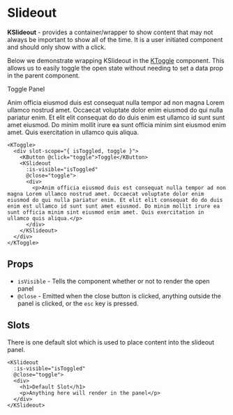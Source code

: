 # Slideout

**KSlideout** - provides a container/wrapper to show content that may not always be important to show all of the time. It is a user initiated component and should only show with a click.

Below we demonstrate wrapping KSlideout in the [KToggle](/components/renderless/ktoggle.html) component. This allows us to easily toggle the open state without needing to set a data prop in the parent component.

<KToggle>
  <div slot-scope="{ isToggled, toggle }">
    <KButton @click="toggle">Toggle Panel</KButton>
    <KSlideout 
      :is-visible="isToggled"
      @close="toggle">
      <div>
        <p>Anim officia eiusmod duis est consequat nulla tempor ad non magna Lorem ullamco nostrud amet. Occaecat voluptate dolor enim eiusmod do qui nulla pariatur enim. Et elit elit consequat do do duis enim est ullamco id sunt sunt amet eiusmod. Do minim mollit irure ea sunt officia minim sint eiusmod enim amet. Quis exercitation in ullamco quis aliqua.</p>
      </div>
    </KSlideout>
  </div>
</KToggle>

```vue
<KToggle>
  <div slot-scope="{ isToggled, toggle }">
    <KButton @click="toggle">Toggle</KButton>
    <KSlideout 
      :is-visible="isToggled"
      @close="toggle">
      <div>
        <p>Anim officia eiusmod duis est consequat nulla tempor ad non magna Lorem ullamco nostrud amet. Occaecat voluptate dolor enim eiusmod do qui nulla pariatur enim. Et elit elit consequat do do duis enim est ullamco id sunt sunt amet eiusmod. Do minim mollit irure ea sunt officia minim sint eiusmod enim amet. Quis exercitation in ullamco quis aliqua.</p>
      </div>
    </KSlideout>
  </div>
</KToggle>
```

## Props
-  `isVisible` - Tells the component whether or not to render the open panel
- `@close` - Emitted when the close button is clicked, anything outside the panel is clicked, or the `esc` key is pressed.

## Slots
There is one default slot which is used to place content into the slideout panel.

```vue
<KSlideout
  :is-visible="isToggled"
  @close="toggle">
  <div>
    <h1>Default Slot</h1>
    <p>Anything here will render in the panel</p>
  </div>
</KSlideout>
```
